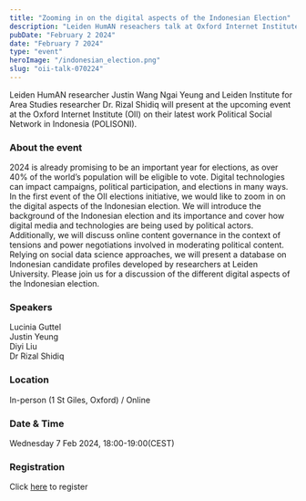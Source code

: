 ```yaml
---
title: "Zooming in on the digital aspects of the Indonesian Election"
description: "Leiden HumAN reseachers talk at Oxford Internet Institute"
pubDate: "February 2 2024"
date: "February 7 2024"
type: "event"
heroImage: "/indonesian_election.png"
slug: "oii-talk-070224"
---
```


Leiden HumAN researcher Justin Wang Ngai Yeung and Leiden Institute for Area Studies researcher Dr. Rizal Shidiq will present at the upcoming event at the Oxford Internet Institute (OII) on their latest work Political Social Network in Indonesia (POLISONI).

### About the event
2024 is already promising to be an important year for elections, as over 40% of the world’s population will be eligible to vote. Digital technologies can impact campaigns, political participation, and elections in many ways. In the first event of the OII elections initiative, we would like to zoom in on the digital aspects of the Indonesian election. We will introduce the background of the Indonesian election and its importance and cover how digital media and technologies are being used by political actors. Additionally, we will discuss online content governance in the context of tensions and power negotiations involved in moderating political content. Relying on social data science approaches, we will present a database on Indonesian candidate profiles developed by researchers at Leiden University. Please join us for a discussion of the different digital aspects of the Indonesian election.

### Speakers
Lucinia Guttel<br>
Justin Yeung<br>
Diyi Liu<br> 
Dr Rizal Shidiq

### Location
In-person (1 St Giles, Oxford) / Online

### Date & Time
Wednesday 7 Feb 2024, 18:00-19:00(CEST)

### Registration
Click <a href="https://www.oii.ox.ac.uk/news-events/events/zooming-in-on-the-digital-aspects-of-the-indonesian-election/" target="_blank">here</a> to register
